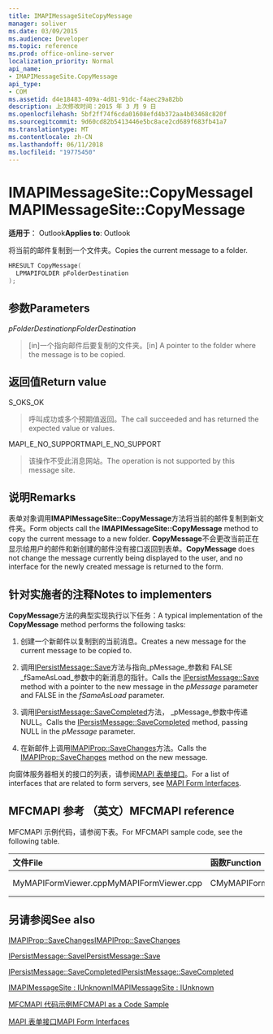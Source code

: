 ```yaml
---
title: IMAPIMessageSiteCopyMessage
manager: soliver
ms.date: 03/09/2015
ms.audience: Developer
ms.topic: reference
ms.prod: office-online-server
localization_priority: Normal
api_name:
- IMAPIMessageSite.CopyMessage
api_type:
- COM
ms.assetid: d4e18483-409a-4d81-91dc-f4aec29a82bb
description: 上次修改时间：2015 年 3 月 9 日
ms.openlocfilehash: 5bf2ff74f6cda01608efd4b372aa4b03468c820f
ms.sourcegitcommit: 9d60cd82b5413446e5bc8ace2cd689f683fb41a7
ms.translationtype: MT
ms.contentlocale: zh-CN
ms.lasthandoff: 06/11/2018
ms.locfileid: "19775450"
---
```

# <a name="imapimessagesitecopymessage"></a><span data-ttu-id="e0779-103">IMAPIMessageSite::CopyMessage</span><span class="sxs-lookup"><span data-stu-id="e0779-103">IMAPIMessageSite::CopyMessage</span></span>

  
  
<span data-ttu-id="e0779-104">**适用于**： Outlook</span><span class="sxs-lookup"><span data-stu-id="e0779-104">**Applies to**: Outlook</span></span> 
  
<span data-ttu-id="e0779-105">将当前的邮件复制到一个文件夹。</span><span class="sxs-lookup"><span data-stu-id="e0779-105">Copies the current message to a folder.</span></span>
  
```cpp
HRESULT CopyMessage(
  LPMAPIFOLDER pFolderDestination
);
```

## <a name="parameters"></a><span data-ttu-id="e0779-106">参数</span><span class="sxs-lookup"><span data-stu-id="e0779-106">Parameters</span></span>

 <span data-ttu-id="e0779-107">_pFolderDestination_</span><span class="sxs-lookup"><span data-stu-id="e0779-107">_pFolderDestination_</span></span>
  
> <span data-ttu-id="e0779-108">[in]一个指向邮件后要复制的文件夹。</span><span class="sxs-lookup"><span data-stu-id="e0779-108">[in] A pointer to the folder where the message is to be copied.</span></span>
    
## <a name="return-value"></a><span data-ttu-id="e0779-109">返回值</span><span class="sxs-lookup"><span data-stu-id="e0779-109">Return value</span></span>

<span data-ttu-id="e0779-110">S_OK</span><span class="sxs-lookup"><span data-stu-id="e0779-110">S_OK</span></span> 
  
> <span data-ttu-id="e0779-111">呼叫成功或多个预期值返回。</span><span class="sxs-lookup"><span data-stu-id="e0779-111">The call succeeded and has returned the expected value or values.</span></span>
    
<span data-ttu-id="e0779-112">MAPI_E_NO_SUPPORT</span><span class="sxs-lookup"><span data-stu-id="e0779-112">MAPI_E_NO_SUPPORT</span></span> 
  
> <span data-ttu-id="e0779-113">该操作不受此消息网站。</span><span class="sxs-lookup"><span data-stu-id="e0779-113">The operation is not supported by this message site.</span></span>
    
## <a name="remarks"></a><span data-ttu-id="e0779-114">说明</span><span class="sxs-lookup"><span data-stu-id="e0779-114">Remarks</span></span>

<span data-ttu-id="e0779-115">表单对象调用**IMAPIMessageSite::CopyMessage**方法将当前的邮件复制到新文件夹。</span><span class="sxs-lookup"><span data-stu-id="e0779-115">Form objects call the **IMAPIMessageSite::CopyMessage** method to copy the current message to a new folder.</span></span> <span data-ttu-id="e0779-116">**CopyMessage**不会更改当前正在显示给用户的邮件和新创建的邮件没有接口返回到表单。</span><span class="sxs-lookup"><span data-stu-id="e0779-116">**CopyMessage** does not change the message currently being displayed to the user, and no interface for the newly created message is returned to the form.</span></span> 
  
## <a name="notes-to-implementers"></a><span data-ttu-id="e0779-117">针对实施者的注释</span><span class="sxs-lookup"><span data-stu-id="e0779-117">Notes to implementers</span></span>

<span data-ttu-id="e0779-118">**CopyMessage**方法的典型实现执行以下任务：</span><span class="sxs-lookup"><span data-stu-id="e0779-118">A typical implementation of the **CopyMessage** method performs the following tasks:</span></span> 
  
1. <span data-ttu-id="e0779-119">创建一个新邮件以复制到的当前消息。</span><span class="sxs-lookup"><span data-stu-id="e0779-119">Creates a new message for the current message to be copied to.</span></span>
    
2. <span data-ttu-id="e0779-120">调用[IPersistMessage::Save](ipersistmessage-save.md)方法与指向_pMessage_参数和 FALSE _fSameAsLoad_参数中的新消息的指针。</span><span class="sxs-lookup"><span data-stu-id="e0779-120">Calls the [IPersistMessage::Save](ipersistmessage-save.md) method with a pointer to the new message in the  _pMessage_ parameter and FALSE in the  _fSameAsLoad_ parameter.</span></span> 
    
3. <span data-ttu-id="e0779-121">调用[IPersistMessage::SaveCompleted](ipersistmessage-savecompleted.md)方法， _pMessage_参数中传递 NULL。</span><span class="sxs-lookup"><span data-stu-id="e0779-121">Calls the [IPersistMessage::SaveCompleted](ipersistmessage-savecompleted.md) method, passing NULL in the  _pMessage_ parameter.</span></span> 
    
4. <span data-ttu-id="e0779-122">在新邮件上调用[IMAPIProp::SaveChanges](imapiprop-savechanges.md)方法。</span><span class="sxs-lookup"><span data-stu-id="e0779-122">Calls the [IMAPIProp::SaveChanges](imapiprop-savechanges.md) method on the new message.</span></span> 
    
<span data-ttu-id="e0779-123">向窗体服务器相关的接口的列表，请参阅[MAPI 表单接口](mapi-form-interfaces.md)。</span><span class="sxs-lookup"><span data-stu-id="e0779-123">For a list of interfaces that are related to form servers, see [MAPI Form Interfaces](mapi-form-interfaces.md).</span></span>
  
## <a name="mfcmapi-reference"></a><span data-ttu-id="e0779-124">MFCMAPI 参考 （英文）</span><span class="sxs-lookup"><span data-stu-id="e0779-124">MFCMAPI reference</span></span>

<span data-ttu-id="e0779-125">MFCMAPI 示例代码，请参阅下表。</span><span class="sxs-lookup"><span data-stu-id="e0779-125">For MFCMAPI sample code, see the following table.</span></span>
  
|<span data-ttu-id="e0779-126">**文件**</span><span class="sxs-lookup"><span data-stu-id="e0779-126">**File**</span></span>|<span data-ttu-id="e0779-127">**函数**</span><span class="sxs-lookup"><span data-stu-id="e0779-127">**Function**</span></span>|<span data-ttu-id="e0779-128">**Comment**</span><span class="sxs-lookup"><span data-stu-id="e0779-128">**Comment**</span></span>|
|:-----|:-----|:-----|
|<span data-ttu-id="e0779-129">MyMAPIFormViewer.cpp</span><span class="sxs-lookup"><span data-stu-id="e0779-129">MyMAPIFormViewer.cpp</span></span>  <br/> |<span data-ttu-id="e0779-130">CMyMAPIFormViewer::CopyMessage</span><span class="sxs-lookup"><span data-stu-id="e0779-130">CMyMAPIFormViewer::CopyMessage</span></span>  <br/> |<span data-ttu-id="e0779-131">未实现。</span><span class="sxs-lookup"><span data-stu-id="e0779-131">Not implemented.</span></span>  <br/> |
   
## <a name="see-also"></a><span data-ttu-id="e0779-132">另请参阅</span><span class="sxs-lookup"><span data-stu-id="e0779-132">See also</span></span>



[<span data-ttu-id="e0779-133">IMAPIProp::SaveChanges</span><span class="sxs-lookup"><span data-stu-id="e0779-133">IMAPIProp::SaveChanges</span></span>](imapiprop-savechanges.md)
  
[<span data-ttu-id="e0779-134">IPersistMessage::Save</span><span class="sxs-lookup"><span data-stu-id="e0779-134">IPersistMessage::Save</span></span>](ipersistmessage-save.md)
  
[<span data-ttu-id="e0779-135">IPersistMessage::SaveCompleted</span><span class="sxs-lookup"><span data-stu-id="e0779-135">IPersistMessage::SaveCompleted</span></span>](ipersistmessage-savecompleted.md)
  
[<span data-ttu-id="e0779-136">IMAPIMessageSite : IUnknown</span><span class="sxs-lookup"><span data-stu-id="e0779-136">IMAPIMessageSite : IUnknown</span></span>](imapimessagesiteiunknown.md)


[<span data-ttu-id="e0779-137">MFCMAPI 代码示例</span><span class="sxs-lookup"><span data-stu-id="e0779-137">MFCMAPI as a Code Sample</span></span>](mfcmapi-as-a-code-sample.md)
  
[<span data-ttu-id="e0779-138">MAPI 表单接口</span><span class="sxs-lookup"><span data-stu-id="e0779-138">MAPI Form Interfaces</span></span>](mapi-form-interfaces.md)


